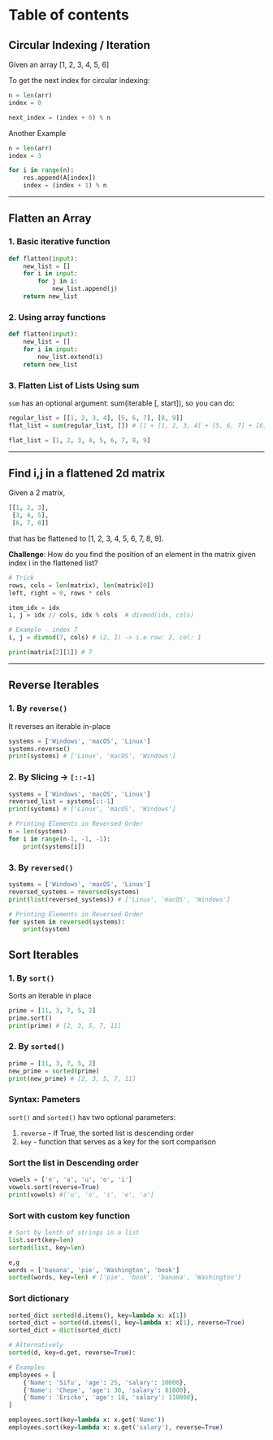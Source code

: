 # Table of contents

## Circular Indexing / Iteration
Given an array [1, 2, 3, 4, 5, 6]

To get the next index for circular indexing:

```py
n = len(arr)
index = 0

next_index = (index + 0) % n
```

Another Example
```py
n = len(arr)
index = 3

for i in range(n):
    res.append(A[index])
    index = (index + 1) % n
```
---
## Flatten an Array
### 1. Basic iterative function
```py
def flatten(input):
    new_list = []
    for i in input:
        for j in i:
            new_list.append(j)
    return new_list
```
### 2. Using array functions
```py
def flatten(input):
    new_list = []
    for i in input:
        new_list.extend(i)
    return new_list
```
### 3. Flatten List of Lists Using sum
`sum` has an optional argument: sum(iterable [, start]), so you can do:
```py
regular_list = [[1, 2, 3, 4], [5, 6, 7], [8, 9]]
flat_list = sum(regular_list, []) # [] + [1, 2, 3, 4] + [5, 6, 7] + [8, 9]

flat_list = [1, 2, 3, 4, 5, 6, 7, 8, 9]
```
---
## Find i,j in a flattened 2d matrix
Given a 2 matrix, 
```py
[[1, 2, 3],
 [3, 4, 5],
 [6, 7, 8]]
```
that has be flattened to [1, 2, 3, 4, 5, 6, 7, 8, 9].

**Challenge**: 
How do you find the position of an element in the matrix given index i in the flattened list?

```py
# Trick
rows, cols = len(matrix), len(matrix[0])
left, right = 0, rows * cols

item_idx = idx
i, j = idx // cols, idx % cols  # divmod(idx, cols)

# Example - index 7
i, j = divmod(7, cols) # (2, 1) -> i.e row: 2, col: 1

print(matrix[2][1]) # 7
```
---
## Reverse Iterables
### 1. By `reverse()`
It reverses an iterable in-place
```py
systems = ['Windows', 'macOS', 'Linux']
systems.reverse()
print(systems) # ['Linux', 'macOS', 'Windows']
```

### 2. By Slicing -> `[::-1]`
```py
systems = ['Windows', 'macOS', 'Linux']
reversed_list = systems[::-1]
print(systems) # ['Linux', 'macOS', 'Windows']

# Printing Elements in Reversed Order
n = len(systems)
for i in range(n-1, -1, -1):
    print(systems[i])
```

### 3. By `reversed()`
```py
systems = ['Windows', 'macOS', 'Linux']
reversed_systems = reversed(systems)
print(list(reversed_systems)) # ['Linux', 'macOS', 'Windows']

# Printing Elements in Reversed Order
for system in reversed(systems):
    print(system)
```

## Sort Iterables
### 1. By `sort()`
Sorts an iterable in place

```py
prime = [11, 3, 7, 5, 2]
prime.sort()
print(prime) # [2, 3, 5, 7, 11]
```

### 2. By `sorted()`
```py
prime = [11, 3, 7, 5, 2]
new_prime = sorted(prime)
print(new_prime) # [2, 3, 5, 7, 11]
```

### Syntax: Pameters
`sort()` and `sorted()` hav two optional parameters:<br>
1. `reverse` - If True, the sorted list is descending order<br> 
2. `key` - function that serves as a key for the sort comparison

### Sort the list in Descending order
```py
vowels = ['e', 'a', 'u', 'o', 'i']
vowels.sort(reverse=True)
print(vowels) #['u', 'o', 'i', 'e', 'a']
```

### Sort with custom key function
```py
# Sort by lenth of strings in a list
list.sort(key=len)
sorted(list, key=len)

e,g
words = ['banana', 'pie', 'Washington', 'book']
sorted(words, key=len) # ['pie', 'book', 'banana', 'Washington']
```

### Sort dictionary
```py
sorted_dict sorted(d.items(), key=lambda x: x[1])
sorted_dict = sorted(d.items(), key=lambda x: x[1], reverse=True)
sorted_dict = dict(sorted_dict)

# Alternatively
sorted(d, key=d.get, reverse=True):

# Examples
employees = [
    {'Name': 'Sifu', 'age': 25, 'salary': 10000},
    {'Name': 'Chepe', 'age': 30, 'salary': 81000},
    {'Name': 'Ericko', 'age': 18, 'salary': 110000},
]

employees.sort(key=lambda x: x.get('Name'))
employees.sort(key=lambda x: x.get('salary'), reverse=True)
```
